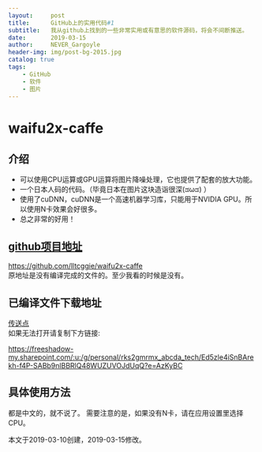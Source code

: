 ```yaml
---
layout:     post
title:      GitHub上的实用代码#1
subtitle:   我从github上找到的一些非常实用或有意思的软件源码，将会不间断推送。
date:       2019-03-15
author:     NEVER_Gargoyle
header-img: img/post-bg-2015.jpg
catalog: true
tags:
    - GitHub
    - 软件
    - 图片
---
```

# waifu2x-caffe  
## 介绍
- 可以使用CPU运算或GPU运算将图片降噪处理，它也提供了配套的放大功能。
- 一个日本人码的代码。（毕竟日本在图片这块造诣很深(ಡωಡ) ）
- 使用了cuDNN，cuDNN是一个高速机器学习库，只能用于NVIDIA GPU。所以使用N卡效果会好很多。
- 总之非常的好用！


## [github项目地址](https://github.com/lltcggie/waifu2x-caffe)
https://github.com/lltcggie/waifu2x-caffe  
原地址是没有编译完成的文件的。至少我看的时候是没有。


## 已编译文件下载地址
[传送点](https://freeshadow-my.sharepoint.com/:u:/g/personal/rks2gmrmx_abcda_tech/Ed5zle4iSnBArekh-f4P-SABb9nlBBRlQ48WUZUVOJdUqQ?e=AzKyBC)  
如果无法打开请复制下方链接:

https://freeshadow-my.sharepoint.com/:u:/g/personal/rks2gmrmx_abcda_tech/Ed5zle4iSnBArekh-f4P-SABb9nlBBRlQ48WUZUVOJdUqQ?e=AzKyBC


## 具体使用方法
都是中文的，就不说了。
需要注意的是，如果没有N卡，请在应用设置里选择CPU。


本文于2019-03-10创建，2019-03-15修改。
